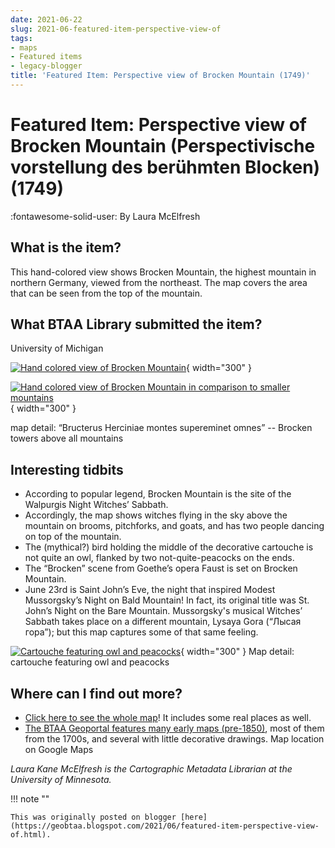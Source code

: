 ```yaml
---
date: 2021-06-22
slug: 2021-06-featured-item-perspective-view-of
tags:
- maps
- Featured items
- legacy-blogger
title: 'Featured Item: Perspective view of Brocken Mountain (1749)'
---
```


# Featured Item: Perspective view of Brocken Mountain (Perspectivische vorstellung des berühmten Blocken) (1749)

:fontawesome-solid-user: By Laura McElfresh

## What is the item? 

This hand-colored view shows Brocken Mountain, the highest mountain in northern Germany, viewed from the northeast. The map covers the area that can be seen from the top of the mountain. 

## What BTAA Library submitted the item? 

University of Michigan 

[![Hand colored view of Brocken Mountain](https://blogger.googleusercontent.com/img/a/AVvXsEi90Nt_xjP-yqLMZ8LuPAS8ESvUtTXvAa13gJ896uCL41aDt45QNjD1zsaZmv6ewCfugYdorIrI7ye1n59MYvLR4LoQVQrBWcCFi_g35wFokQMZZZSdsMZxXMyMdtl8gv6hx9J4V16bRXergT0VYO2wAnA9g41MTZ5441SY-AGhfIKagw8nrg16Af074g=w825-h691)](https://blogger.googleusercontent.com/img/a/AVvXsEi90Nt_xjP-yqLMZ8LuPAS8ESvUtTXvAa13gJ896uCL41aDt45QNjD1zsaZmv6ewCfugYdorIrI7ye1n59MYvLR4LoQVQrBWcCFi_g35wFokQMZZZSdsMZxXMyMdtl8gv6hx9J4V16bRXergT0VYO2wAnA9g41MTZ5441SY-AGhfIKagw8nrg16Af074g=s1257){ width="300" }


[![Hand colored view of Brocken Mountain in comparison to smaller mountains](https://blogger.googleusercontent.com/img/a/AVvXsEhF1rAfozj11dYgY006VHPTkLj-x1ED2EGNbXB_UHOkeyDqWRwNe4sxslzyjcEIrcru4cl8z9A94BZwXHvIjuPgQps-3Ic-wMsQAw_yCRh60SJ-Z5_3LYbkQsLCZwXNWzmfyhuIY78wxrPFWllBAf6Ly7iNtFqo3z1bWfqQGjP5vYhgSt5Rmjt7ldT6Bg=w1014-h352)](https://blogger.googleusercontent.com/img/a/AVvXsEhF1rAfozj11dYgY006VHPTkLj-x1ED2EGNbXB_UHOkeyDqWRwNe4sxslzyjcEIrcru4cl8z9A94BZwXHvIjuPgQps-3Ic-wMsQAw_yCRh60SJ-Z5_3LYbkQsLCZwXNWzmfyhuIY78wxrPFWllBAf6Ly7iNtFqo3z1bWfqQGjP5vYhgSt5Rmjt7ldT6Bg=s1280){ width="300" }

map detail: “Bructerus Herciniae montes supereminet omnes” -- Brocken towers above all mountains

## Interesting tidbits

 * According to popular legend, Brocken Mountain is the site of <!-- more --> the Walpurgis Night Witches’ Sabbath.
 * Accordingly, the map shows witches flying in the sky above the mountain on brooms, pitchforks, and goats, and has two people dancing on top of the mountain.
 * The (mythical?) bird holding the middle of the decorative cartouche is not quite an owl, flanked by two not-quite-peacocks on the ends.
 * The “Brocken” scene from Goethe’s opera Faust is set on Brocken Mountain.
 * June 23rd is Saint John’s Eve, the night that inspired Modest Mussorgsky’s Night on Bald Mountain! In fact, its original title was St. John’s Night on the Bare Mountain. Mussorgsky's musical Witches’ Sabbath takes place on a different mountain, Lysaya Gora (“Лысая гора”); but this map captures some of that same feeling. 

[![Cartouche featuring owl and peacocks](https://blogger.googleusercontent.com/img/a/AVvXsEgMWqJCu8uyXzlhdGw2TbBP5J4TqQ8nlsAnbsbWt4txkbMv4SsKXatbbt42CmhInAa79ULblYKBeF7TgmYj7lWcc2b4HbEIkjb_WYCwq1nFmaRjig_YJPpuLKZ40IEMtGML7lCFxuSPytDh9WmDgrUWuUK4CtpRWXwsOUHLxGeqpBtTNR0FQnZE7QXW_g=w996-h457)](https://blogger.googleusercontent.com/img/a/AVvXsEgMWqJCu8uyXzlhdGw2TbBP5J4TqQ8nlsAnbsbWt4txkbMv4SsKXatbbt42CmhInAa79ULblYKBeF7TgmYj7lWcc2b4HbEIkjb_WYCwq1nFmaRjig_YJPpuLKZ40IEMtGML7lCFxuSPytDh9WmDgrUWuUK4CtpRWXwsOUHLxGeqpBtTNR0FQnZE7QXW_g=s1280){ width="300" }
Map detail: cartouche featuring owl and peacocks

## Where can I find out more? 

[](https://geo.btaa.org/catalog/F62f0aba1-b893-4210-87be-79f605f54974&sa=D&sntz=1&usg=AFQjCNGcTi7s6DBE_BhK1ZQ0lTz2J-Uf1Q) [](https://geo.btaa.org/catalog/F62f0aba1-b893-4210-87be-79f605f54974&sa=D&sntz=1&usg=AFQjCNGcTi7s6DBE_BhK1ZQ0lTz2J-Uf1Q)
 * [](https://geo.btaa.org/catalog/F62f0aba1-b893-4210-87be-79f605f54974&sa=D&sntz=1&usg=AFQjCNGcTi7s6DBE_BhK1ZQ0lTz2J-Uf1Q)[Click here to see the whole map](https://geo.btaa.org/catalog/F62f0aba1-b893-4210-87be-79f605f54974&sa=D&sntz=1&usg=AFQjCNGcTi7s6DBE_BhK1ZQ0lTz2J-Uf1Q)! It includes some real places as well.
 * [The BTAA Geoportal features many early maps (pre-1850)](https://geo.btaa.org/F%3Futf8%3D/5E2/59C/593/6f/55Bgbl_resourceType_sm/55D/55B/55D%3DEarly/Bmaps/6search_field%3Dall_fields/6q%3Dfigure&sa=D&sntz=1&usg=AFQjCNEsdGjjcsUlnRIcITqgdXKbLk7i2w), most of them from the 1700s, and several with little decorative drawings. Map location on Google Maps 

*Laura Kane McElfresh is the Cartographic Metadata Librarian at the University of Minnesota.*

!!! note ""

	This was originally posted on blogger [here](https://geobtaa.blogspot.com/2021/06/featured-item-perspective-view-of.html).

